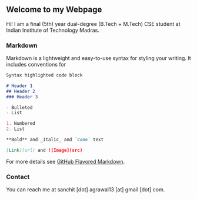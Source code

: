 ## Welcome to my Webpage
Hi! I am a final (5th) year dual-degree (B.Tech + M.Tech) CSE student at Indian Institute of Technology Madras. 

### Markdown

Markdown is a lightweight and easy-to-use syntax for styling your writing. It includes conventions for

```markdown
Syntax highlighted code block

# Header 1
## Header 2
### Header 3

- Bulleted
- List

1. Numbered
2. List

**Bold** and _Italic_ and `Code` text

[Link](url) and ![Image](src)
```

For more details see [GitHub Flavored Markdown](https://guides.github.com/features/mastering-markdown/).

### Contact
You can reach me at sanchit [dot] agrawal13 [at] gmail [dot] com.
